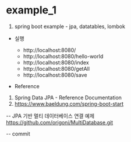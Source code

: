 # example_1


1. spring boot example - jpa, datatables, lombok

- 실행
  * http://localhost:8080/
  * http://localhost:8080/hello-world
  * http://localhost:8080/index
  * http://localhost:8080/getAll
  * http://localhost:8080/save

- Reference
1. Spring Data JPA - Reference Documentation
2. https://www.baeldung.com/spring-boot-start 


-- JPA 기반 멀티 데이터베이스 연결 예제 
https://github.com/origoni/MultiDatabase.git


-- commit
